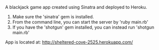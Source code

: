 A blackjack game app created using Sinatra and deployed to Heroku.

1. Make sure the 'sinatra' gem is installed.
2. From the command line, you can start the server by 'ruby main.rb'
3. If you have the 'shotgun' gem installed, you can instead run 'shotgun main.rb'

App is located at: http://sheltered-cove-2525.herokuapp.com/
